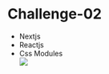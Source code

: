 # Challenge-02

<ul>
  <li>Nextjs</li>
  <li>Reactjs</li>
  <li>Css Modules</li>
  
  <img src="./images/tela.png" />
</ul>
